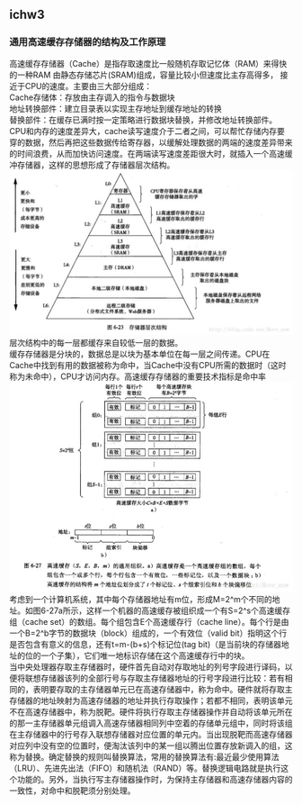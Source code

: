 ## ichw3 ##  
### 通用高速缓存存储器的结构及工作原理 ###  
高速缓存存储器（Cache）是指存取速度比一般随机存取记忆体（RAM）来得快的一种RAM 由静态存储芯片(SRAM)组成，容量比较小但速度比主存高得多， 接近于CPU的速度。主要由三大部分组成：  
Cache存储体：存放由主存调入的指令与数据块  
地址转换部件：建立目录表以实现主存地址到缓存地址的转换  
替换部件：在缓存已满时按一定策略进行数据块替换，并修改地址转换部件。  
CPU和内存的速度差异大，cache读写速度介于二者之间，可以帮忙存储内存要穿的数据，然后再把这些数据传给寄存器，以缓解处理数据的两端的速度差异带来的时间浪费，从而加快访问速度。在两端读写速度差距很大时，就插入一个高速缓冲存储器，这样的思想形成了存储器层次结构。  
![image](https://github.com/assassinmsq/ichw/blob/master/git%E7%85%A7%E7%89%87/git%E7%85%A7%E7%89%87/748551341675796541.jpg )
层次结构中的每一层都缓存来自较低一层的数据。  
缓存存储器是分块的，数据总是以块为基本单位在每一层之间传递。CPU在Cache中找到有用的数据被称为命中，当Cache中没有CPU所需的数据时（这时称为未命中），CPU才访问内存。高速缓存存储器的重要技术指标是命中率  
![image](https://github.com/assassinmsq/ichw/blob/master/git%E7%85%A7%E7%89%87/git%E7%85%A7%E7%89%87/%E5%BE%AE%E4%BF%A1%E5%9B%BE%E7%89%87_20181004184815.jpg)  
考虑到一个计算机系统，其中每个存储器地址有m位，形成M=2^m个不同的地址。如图6-27a所示，这样一个机器的高速缓存被组织成一个有S=2^s个高速缓存组（cache set）的数组。每个组包含E个高速缓存行（cache line）。每个行是由一个B=2^b字节的数据块（block）组成的，一个有效位（valid bit）指明这个行是否包含有意义的信息，还有t=m-(b+s)个标记位(tag bit)（是当前块的存储器地址的位的一个子集），它们唯一地标识存储在这个高速缓存行中的块。  
当中央处理器存取主存储器时，硬件首先自动对存取地址的列号字段进行译码，以便将联想存储器该列的全部行号与存取主存储器地址的行号字段进行比较：若有相同的，表明要存取的主存储器单元已在高速存储器中，称为命中。硬件就将存取主存储器的地址映射为高速存储器的地址并执行存取操作；若都不相同，表明该单元不在高速存储器中，称为脱靶。硬件将执行存取主存储器操作并自动将该单元所在的那一主存储器单元组调入高速存储器相同列中空着的存储单元组中，同时将该组在主存储器中的行号存入联想存储器对应位置的单元内。当出现脱靶而高速存储器对应列中没有空的位置时，便淘汰该列中的某一组以腾出位置存放新调入的组，这称为替换。确定替换的规则叫替换算法，常用的替换算法有:最近最少使用算法（LRU）、先进先出法（FIFO）和随机法（RAND）等。替换逻辑电路就是执行这个功能的。另外，当执行写主存储器操作时，为保持主存储器和高速存储器内容的一致性，对命中和脱靶须分别处理。
